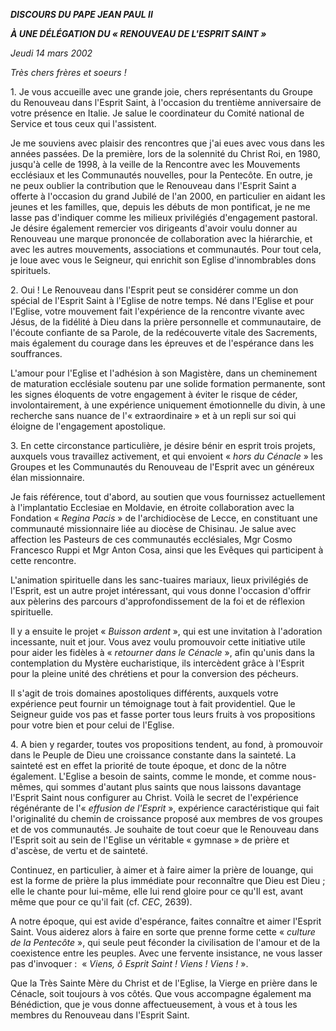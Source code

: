 ***DISCOURS DU PAPE JEAN PAUL II***

***À UNE DÉLÉGATION DU « *RENOUVEAU DE L'ESPRIT SAINT* »***

*Jeudi 14 mars 2002*

*Très chers frères et soeurs !*

1. Je vous accueille avec une grande joie, chers représentants du Groupe du Renouveau dans l'Esprit Saint, à l'occasion du trentième anniversaire de votre présence en Italie. Je salue le coordinateur du Comité national de Service et tous ceux qui l'assistent.

Je me souviens avec plaisir des rencontres que j'ai eues avec vous dans les années passées. De la première, lors de la solennité du Christ Roi, en 1980, jusqu'à celle de 1998, à la veille de la Rencontre avec les Mouvements ecclésiaux et les Communautés nouvelles, pour la Pentecôte. En outre, je ne peux oublier la contribution que le Renouveau dans l'Esprit Saint a offerte à l'occasion du grand Jubilé de l'an 2000, en particulier en aidant les jeunes et les familles, que, depuis les débuts de mon pontificat, je ne me lasse pas d'indiquer comme les milieux privilégiés d'engagement pastoral. Je désire également remercier vos dirigeants d'avoir voulu donner au Renouveau une marque prononcée de collaboration avec la hiérarchie, et avec les autres mouvements, associations et communautés. Pour tout cela, je loue avec vous le Seigneur, qui enrichit son Eglise d'innombrables dons spirituels.

2. Oui ! Le Renouveau dans l'Esprit peut se considérer comme un don spécial de l'Esprit Saint à l'Eglise de notre temps. Né dans l'Eglise et pour l'Eglise, votre mouvement fait l'expérience de la rencontre vivante avec Jésus, de la fidélité à Dieu dans la prière personnelle et communautaire, de l'écoute confiante de sa Parole, de la redécouverte vitale des Sacrements, mais également du courage dans les épreuves et de l'espérance dans les souffrances.

L'amour pour l'Eglise et l'adhésion à son Magistère, dans un cheminement de maturation ecclésiale soutenu par une solide formation permanente, sont les signes éloquents de votre engagement à éviter le risque de céder, involontairement, à une expérience uniquement émotionnelle du divin, à une recherche sans nuance de l'« extraordinaire » et à un repli sur soi qui éloigne de l'engagement apostolique.

3. En cette circonstance particulière, je désire bénir en esprit trois projets, auxquels vous travaillez activement, et qui envoient « *hors du Cénacle* » les Groupes et les Communautés du Renouveau de l'Esprit avec un généreux élan missionnaire.

Je fais référence, tout d'abord, au soutien que vous fournissez actuellement à l'implantatio Ecclesiae en Moldavie, en étroite collaboration avec la Fondation « *Regina Pacis* » de l'archidiocèse de Lecce, en constituant une communauté missionnaire liée au diocèse de Chisinau. Je salue avec affection les Pasteurs de ces communautés ecclésiales, Mgr Cosmo Francesco Ruppi et Mgr Anton Cosa, ainsi que les Evêques qui participent à cette rencontre.

L'animation spirituelle dans les sanc-tuaires mariaux, lieux privilégiés de l'Esprit, est un autre projet intéressant, qui vous donne l'occasion d'offrir aux pèlerins des parcours d'approfondissement de la foi et de réflexion spirituelle.

Il y a ensuite le projet « *Buisson ardent* », qui est une invitation à l'adoration incessante, nuit et jour. Vous avez voulu promouvoir cette initiative utile pour aider les fidèles à « *retourner dans le Cénacle* », afin qu'unis dans la contemplation du Mystère eucharistique, ils intercèdent grâce à l'Esprit pour la pleine unité des chrétiens et pour la conversion des pécheurs.

Il s'agit de trois domaines apostoliques différents, auxquels votre expérience peut fournir un témoignage tout à fait providentiel. Que le Seigneur guide vos pas et fasse porter tous leurs fruits à vos propositions pour votre bien et pour celui de l'Eglise.

4. A bien y regarder, toutes vos propositions tendent, au fond, à promouvoir dans le Peuple de Dieu une croissance constante dans la sainteté. La sainteté est en effet la priorité de toute époque, et donc de la nôtre également. L'Eglise a besoin de saints, comme le monde, et comme nous-mêmes, qui sommes d'autant plus saints que nous laissons davantage l'Esprit Saint nous configurer au Christ. Voilà le secret de l'expérience régénérante de l'« *effusion de l'Esprit* », expérience caractéristique qui fait l'originalité du chemin de croissance proposé aux membres de vos groupes et de vos communautés. Je souhaite de tout coeur que le Renouveau dans l'Esprit soit au sein de l'Eglise un véritable « gymnase » de prière et d'ascèse, de vertu et de sainteté.

Continuez, en particulier, à aimer et à faire aimer la prière de louange, qui est la forme de prière la plus immédiate pour reconnaître que Dieu est Dieu ; elle le chante pour lui-même, elle lui rend gloire pour ce qu'Il est, avant même que pour ce qu'il fait (cf. *CEC*, 2639).

A notre époque, qui est avide d'espérance, faites connaître et aimer l'Esprit Saint. Vous aiderez alors à faire en sorte que prenne forme cette « *culture de la Pentecôte* », qui seule peut féconder la civilisation de l'amour et de la coexistence entre les peuples. Avec une fervente insistance, ne vous lasser pas d'invoquer :  « *Viens, ô Esprit Saint ! Viens ! Viens !* ».

Que la Très Sainte Mère du Christ et de l'Eglise, la Vierge en prière dans le Cénacle, soit toujours à vos côtés. Que vous accompagne également ma Bénédiction, que je vous donne affectueusement, à vous et à tous les membres du Renouveau dans l'Esprit Saint.